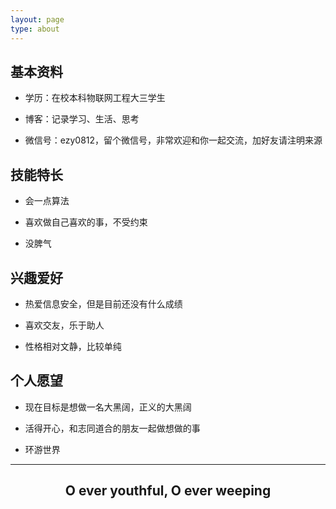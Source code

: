 ```yaml
---
layout: page
type: about
---
```



## 基本资料

* 学历：在校本科物联网工程大三学生

* 博客：记录学习、生活、思考

* 微信号：ezy0812，留个微信号，非常欢迎和你一起交流，加好友请注明来源

## 技能特长

* 会一点算法

* 喜欢做自己喜欢的事，不受约束

* 没脾气

## 兴趣爱好

* 热爱信息安全，但是目前还没有什么成绩

* 喜欢交友，乐于助人

* 性格相对文静，比较单纯

## 个人愿望

* 现在目标是想做一名大黑阔，正义的大黑阔

* 活得开心，和志同道合的朋友一起做想做的事

* 环游世界

***
## <center>O ever youthful, O ever weeping</center>